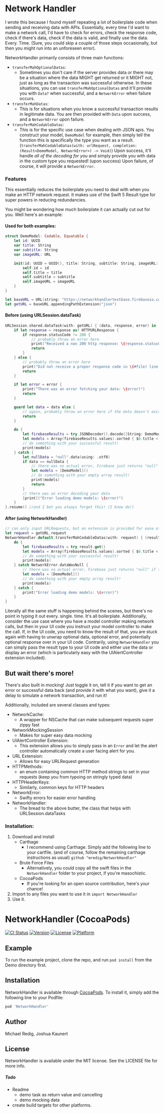 # Network Handler

I wrote this because I found myself repeating a lot of boilerplate code when sending and receiving data with APIs. Essentially, every time I'd want to make a network call, I'd have to check for errors, check the response code, check if there's data, check if the data is valid, and finally use the data. Every. Time. (Sure, you could skip a couple of those steps occasionally, but then you might run into an unforeseen error).

NetworkHandler primarily consists of three main functions:

* `transferMahOptionalDatas`:
	* Sometimes you don't care if the server provides data or there may be a situation where the data MIGHT get returned or it MIGHT not, just as long as the transaction was successful otherwise. In these situations, you can use `transferMahOptionalDatas` and it'll provide you with `Data?` when successful, and a `NetworkError` when failure occurs.
* `transferMahDatas`:
	* This is for situations when you know a successful transaction results in legitimate data. You are then provided with `Data` upon success, and a `NetworkError` upon failure.
* `transferMahCodableDatas`:
	* This is for the specific use case when dealing with JSON apis. You construct your model, `DemoModel` for example, then simply tell the function this is specifically the type you want as a result. (`transferMahCodableDatas(with: urlRequest, completion: (Result<DemoModel, NetworkError>) -> Void)`) Upon success, it'll handle *all of the decoding for you* and simply provide you with data in the custom type you requested! (upon success) Upon failure, of course, it will provide a `NetworkError`.

### Features
This essentially reduces the boilerplate you need to deal with when you make an HTTP network request. It makes use of the Swift 5 Result type for super powers in reducing redundancies.

You might be wondering how much boilerplate it can actually cut out for you. Well here's an example:

#### Used for both examples:
```swift
struct DemoModel: Codable, Equatable {
	let id: UUID
	var title: String
	var subtitle: String
	var imageURL: URL

	init(id: UUID = UUID(), title: String, subtitle: String, imageURL: URL) {
		self.id	= id
		self.title = title
		self.subtitle = subtitle
		self.imageURL = imageURL
	}
}

let baseURL = URL(string: "https://networkhandlertestbase.firebaseio.com/DemoAndTests")!
let getURL = baseURL.appendingPathExtension("json")
```

#### Before (using URLSession.dataTask)
```swift
URLSession.shared.dataTask(with: getURL) { (data, response, error) in
	if let response = response as? HTTPURLResponse {
		if response.statusCode != 200 {
			// probably throw an error here
			print("Received a non 200 http response: \(response.statusCode) in \(#file) line: \(#line)")
			return
		}
	} else {
		// probably throw an error here
		print("Did not receive a proper response code in \(#file) line: \(#line)")
		return
	}

	if let error = error {
		print("There was an error fetching your data: \(error)")
		return
	}

	guard let data = data else {
		// again, probably throw an error here if the data doesn't exist
		return
	}

	do {
		let firebaseResults = try JSONDecoder().decode([String: DemoModel].self, from: data)
		let models = Array(firebaseResults.values).sorted { $0.title < $1.title }
		// do something with your successful result!
		print(models)
	} catch {
		let nullData = "null".data(using: .utf8)
		if data == nullData {
			// there was no actual error, Firebase just returns "null" if there is a request it can't provide data for.
			let models = [DemoModel]()
			// do something with your empty array result!
			print(models)
			return
		}
		// there was an error decoding your data
		[print]("Error loading demo models: \(error)")
	}
}.resume() //and I bet you always forget this! (I know do!)

```

#### After (using NetworkHandler)
```swift
// can only input URLRequests, but an extension is provided for ease of use
let request = getURL.request
NetworkHandler.default.transferMahCodableDatas(with: request) { (result: Result<[String: DemoModel], NetworkError>) in
	do {
		let firebaseResults = try result.get()
		let models = Array(firebaseResults.values).sorted { $0.title < $1.title }
		// do something with your successful result!
		print(models)
	} catch NetworkError.dataWasNull {
		// there was no actual error, Firebase just returns "null" if there is a request it can't provide data for.
		let models = [DemoModel]()
		// do something with your empty array result!
		print(models)
	} catch {
		print("Error loading demo models: \(error)")
	}
}
```

Literally all the same stuff is happening behind the scenes, but there's no point in typing it out every. single. time. It's all boilerplate. Additionally, consider the use case where you have a model controller making network calls, but then in your UI code you instruct your model controller to make the call. If, in the UI code, you need to know the result of that, you are stuck again with having to unwrap optional data, optional error, and potentially optional response over in your UI code. Contrarily, using `NetworkHandler` you can simply pass the result type to your UI code and either use the data or display an error (which is particularly easy with the UIAlertController extension included).

## But wait there's more!
There's also built in mocking! Just toggle it on, tell it if you want to get an error or successful data back (and provide it with what you want), give it a delay to simulate a network transaction, and run it!

Additionally, included are several classes and types:

* NetworkCache:
	* A wrapper for NSCache that can make subsequent requests super zippy fast
* NetworkMockingSession
	* Makes for super easy data mocking
* UIAlertController Extension:
	* This extension allows you to simply pass in an `Error` and let the alert controller automatically create a user facing alert for you.
* URL Extension:
	* Allows for easy URLRequest generation
* HTTPMethods:
	* an enum containing common HTTP method strings to set in your requests (keep you from typoing on stringly typed data)
* HTTPHeaderKeys:
	* Similarly, common keys for HTTP headers
* NetworkError:
	* Swifty errors for easier error handling
* NetworkHandler:
	* The bread to the above butter, the class that helps with URLSession.dataTasks

### Installation:

1. Download and install
	* Carthage
		* I recommend using Carthage. Simply add the following line to your cartfile. (and of course, follow the remaining carthage instructions as usual)
			`github "mredig/NetworkHandler"`
	* Brute Force Files
		* Alternatively, you could copy all the swift files in the `NetworkHandler` folder to your project, if you're masochistic.
	* CocoaPods
		* If you're looking for an open source contribution, here's your chance!
2. Import to any files you want to use it in
	`import NetworkHandler`
3. Use it.


# NetworkHandler (CocoaPods)

[![CI Status](https://img.shields.io/travis/jkaunert/NetworkHandler.svg?style=flat)](https://travis-ci.org/jkaunert/NetworkHandler)
[![Version](https://img.shields.io/cocoapods/v/NetworkHandler.svg?style=flat)](https://cocoapods.org/pods/NetworkHandler)
[![License](https://img.shields.io/cocoapods/l/NetworkHandler.svg?style=flat)](https://cocoapods.org/pods/NetworkHandler)
[![Platform](https://img.shields.io/cocoapods/p/NetworkHandler.svg?style=flat)](https://cocoapods.org/pods/NetworkHandler)

## Example

To run the example project, clone the repo, and run `pod install` from the Demo directory first.


## Installation

NetworkHandler is available through [CocoaPods](https://cocoapods.org). To install
it, simply add the following line to your Podfile:

```ruby
pod 'NetworkHandler'
```

## Author

Michael Redig, Joshua Kaunert

## License

NetworkHandler is available under the MIT license. See the LICENSE file for more info.

##### Todo
* Readme
	* demo task as return value and cancelling
	* demo mocking data
* create build targets for other platforms.

